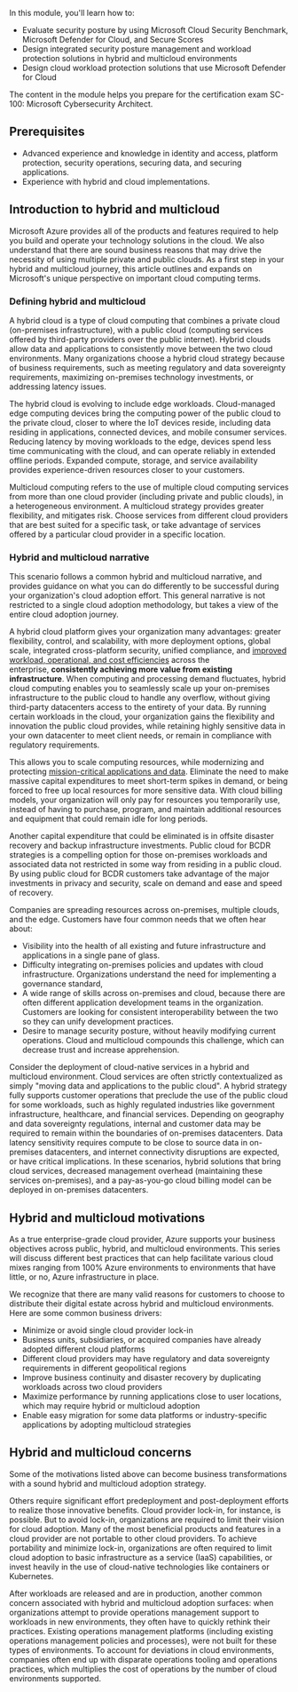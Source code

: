 In this module, you'll learn how to:

- Evaluate security posture by using Microsoft Cloud Security Benchmark, Microsoft Defender for Cloud, and Secure Scores
- Design integrated security posture management and workload protection solutions in hybrid and multicloud environments
- Design cloud workload protection solutions that use Microsoft Defender for Cloud

The content in the module helps you prepare for the certification exam SC-100: Microsoft Cybersecurity Architect.

## Prerequisites

- Advanced experience and knowledge in identity and access, platform protection, security operations, securing data, and securing applications.
- Experience with hybrid and cloud implementations.

## Introduction to hybrid and multicloud

Microsoft Azure provides all of the products and features required to help you build and operate your technology solutions in the cloud. We also understand that there are sound business reasons that may drive the necessity of using multiple private and public clouds. As a first step in your hybrid and multicloud journey, this article outlines and expands on Microsoft's unique perspective on important cloud computing terms.

### Defining hybrid and multicloud

A hybrid cloud is a type of cloud computing that combines a private cloud (on-premises infrastructure), with a public cloud (computing services offered by third-party providers over the public internet). Hybrid clouds allow data and applications to consistently move between the two cloud environments. Many organizations choose a hybrid cloud strategy because of business requirements, such as meeting regulatory and data sovereignty requirements, maximizing on-premises technology investments, or addressing latency issues.

The hybrid cloud is evolving to include edge workloads. Cloud-managed edge computing devices bring the computing power of the public cloud to the private cloud, closer to where the IoT devices reside, including data residing in applications, connected devices, and mobile consumer services. Reducing latency by moving workloads to the edge, devices spend less time communicating with the cloud, and can operate reliably in extended offline periods. Expanded compute, storage, and service availability provides experience-driven resources closer to your customers.

Multicloud computing refers to the use of multiple cloud computing services from more than one cloud provider (including private and public clouds), in a heterogeneous environment. A multicloud strategy provides greater flexibility, and mitigates risk. Choose services from different cloud providers that are best suited for a specific task, or take advantage of services offered by a particular cloud provider in a specific location.

### Hybrid and multicloud narrative

This scenario follows a common hybrid and multicloud narrative, and provides guidance on what you can do differently to be successful during your organization's cloud adoption effort. This general narrative is not restricted to a single cloud adoption methodology, but takes a view of the entire cloud adoption journey.

A hybrid cloud platform gives your organization many advantages: greater flexibility, control, and scalability, with more deployment options, global scale, integrated cross-platform security, unified compliance, and [improved workload, operational, and cost efficiencies](https://www.microsoft.com/customers/story/816181-ge-aviation-manufacturing-azure) across the enterprise, **consistently achieving more value from existing infrastructure**. When computing and processing demand fluctuates, hybrid cloud computing enables you to seamlessly scale up your on-premises infrastructure to the public cloud to handle any overflow, without giving third-party datacenters access to the entirety of your data. By running certain workloads in the cloud, your organization gains the flexibility and innovation the public cloud provides, while retaining highly sensitive data in your own datacenter to meet client needs, or remain in compliance with regulatory requirements.

This allows you to scale computing resources, while modernizing and protecting [mission-critical applications and data](https://azure.microsoft.com/solutions/business-critical-applications/). Eliminate the need to make massive capital expenditures to meet short-term spikes in demand, or being forced to free up local resources for more sensitive data. With cloud billing models, your organization will only pay for resources you temporarily use, instead of having to purchase, program, and maintain additional resources and equipment that could remain idle for long periods.

Another capital expenditure that could be eliminated is in offsite disaster recovery and backup infrastructure investments. Public cloud for BCDR strategies is a compelling option for those on-premises workloads and associated data not restricted in some way from residing in a public cloud. By using public cloud for BCDR customers take advantage of the major investments in privacy and security, scale on demand and ease and speed of recovery.

Companies are spreading resources across on-premises, multiple clouds, and the edge. Customers have four common needs that we often hear about:

-  Visibility into the health of all existing and future infrastructure and applications in a single pane of glass.
-  Difficulty integrating on-premises policies and updates with cloud infrastructure. Organizations understand the need for implementing a governance standard,
-  A wide range of skills across on-premises and cloud, because there are often different application development teams in the organization. Customers are looking for consistent interoperability between the two so they can unify development practices.
-  Desire to manage security posture, without heavily modifying current operations. Cloud and multicloud compounds this challenge, which can decrease trust and increase apprehension.

Consider the deployment of cloud-native services in a hybrid and multicloud environment. Cloud services are often strictly contextualized as simply "moving data and applications to the public cloud". A hybrid strategy fully supports customer operations that preclude the use of the public cloud for some workloads, such as highly regulated industries like government infrastructure, healthcare, and financial services. Depending on geography and data sovereignty regulations, internal and customer data may be required to remain within the boundaries of on-premises datacenters. Data latency sensitivity requires compute to be close to source data in on-premises datacenters, and internet connectivity disruptions are expected, or have critical implications. In these scenarios, hybrid solutions that bring cloud services, decreased management overhead (maintaining these services on-premises), and a pay-as-you-go cloud billing model can be deployed in on-premises datacenters.

## Hybrid and multicloud motivations

As a true enterprise-grade cloud provider, Azure supports your business objectives across public, hybrid, and multicloud environments. This series will discuss different best practices that can help facilitate various cloud mixes ranging from 100% Azure environments to environments that have little, or no, Azure infrastructure in place.

We recognize that there are many valid reasons for customers to choose to distribute their digital estate across hybrid and multicloud environments. Here are some common business drivers:

-   Minimize or avoid single cloud provider lock-in
-   Business units, subsidiaries, or acquired companies have already adopted different cloud platforms
-   Different cloud providers may have regulatory and data sovereignty requirements in different geopolitical regions
-   Improve business continuity and disaster recovery by duplicating workloads across two cloud providers
-   Maximize performance by running applications close to user locations, which may require hybrid or multicloud adoption
-   Enable easy migration for some data platforms or industry-specific applications by adopting multicloud strategies

## Hybrid and multicloud concerns

Some of the motivations listed above can become business transformations with a sound hybrid and multicloud adoption strategy.

Others require significant effort predeployment and post-deployment efforts to realize those innovative benefits. Cloud provider lock-in, for instance, is possible. But to avoid lock-in, organizations are required to limit their vision for cloud adoption. Many of the most beneficial products and features in a cloud provider are not portable to other cloud providers. To achieve portability and minimize lock-in, organizations are often required to limit cloud adoption to basic infrastructure as a service (IaaS) capabilities, or invest heavily in the use of cloud-native technologies like containers or Kubernetes.

After workloads are released and are in production, another common concern associated with hybrid and multicloud adoption surfaces: when organizations attempt to provide operations management support to workloads in new environments, they often have to quickly rethink their practices. Existing operations management platforms (including existing operations management policies and processes), were not built for these types of environments. To account for deviations in cloud environments, companies often end up with disparate operations tooling and operations practices, which multiplies the cost of operations by the number of cloud environments supported.
